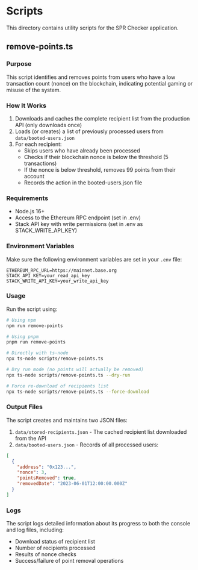 # Scripts

This directory contains utility scripts for the SPR Checker application.

## remove-points.ts

### Purpose

This script identifies and removes points from users who have a low transaction count (nonce) on the blockchain, indicating potential gaming or misuse of the system.

### How It Works

1. Downloads and caches the complete recipient list from the production API (only downloads once)
2. Loads (or creates) a list of previously processed users from `data/booted-users.json`
3. For each recipient:
   - Skips users who have already been processed
   - Checks if their blockchain nonce is below the threshold (5 transactions)
   - If the nonce is below threshold, removes 99 points from their account
   - Records the action in the booted-users.json file

### Requirements

- Node.js 16+
- Access to the Ethereum RPC endpoint (set in .env)
- Stack API key with write permissions (set in .env as STACK_WRITE_API_KEY)

### Environment Variables

Make sure the following environment variables are set in your `.env` file:

```
ETHEREUM_RPC_URL=https://mainnet.base.org
STACK_API_KEY=your_read_api_key
STACK_WRITE_API_KEY=your_write_api_key
```

### Usage

Run the script using:

```bash
# Using npm
npm run remove-points

# Using pnpm
pnpm run remove-points

# Directly with ts-node
npx ts-node scripts/remove-points.ts

# Dry run mode (no points will actually be removed)
npx ts-node scripts/remove-points.ts --dry-run

# Force re-download of recipients list
npx ts-node scripts/remove-points.ts --force-download
```

### Output Files

The script creates and maintains two JSON files:

1. `data/stored-recipients.json` - The cached recipient list downloaded from the API 
2. `data/booted-users.json` - Records of all processed users:

```json
[
  {
    "address": "0x123...",
    "nonce": 3,
    "pointsRemoved": true,
    "removedDate": "2023-06-01T12:00:00.000Z"
  }
]
```

### Logs

The script logs detailed information about its progress to both the console and log files, including:
- Download status of recipient list
- Number of recipients processed
- Results of nonce checks
- Success/failure of point removal operations 